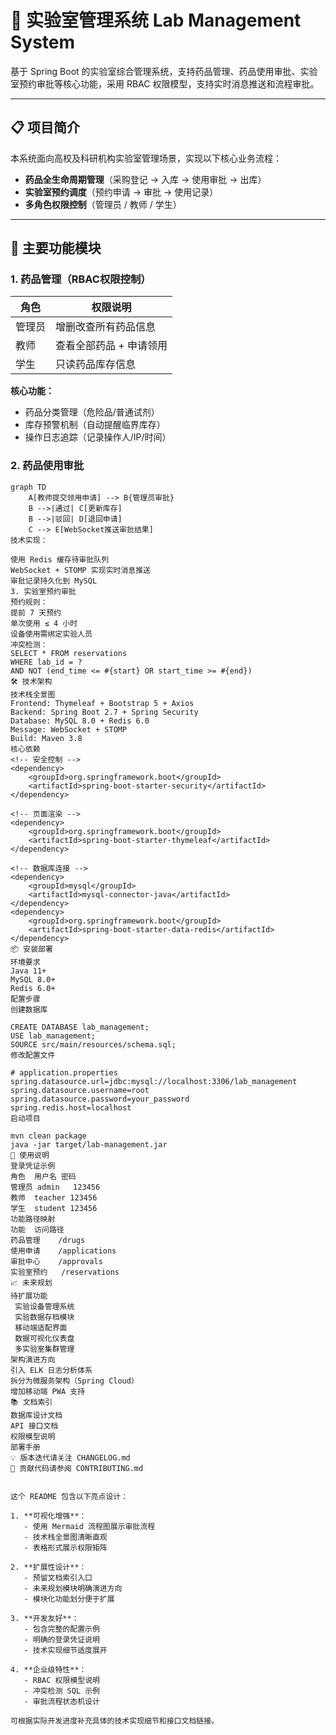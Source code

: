 # 🧪 实验室管理系统 Lab Management System

基于 Spring Boot 的实验室综合管理系统，支持药品管理、药品使用审批、实验室预约审批等核心功能，采用 RBAC 权限模型，支持实时消息推送和流程审批。

---

## 📋 项目简介

本系统面向高校及科研机构实验室管理场景，实现以下核心业务流程：

- **药品全生命周期管理**（采购登记 → 入库 → 使用审批 → 出库）
- **实验室预约调度**（预约申请 → 审批 → 使用记录）
- **多角色权限控制**（管理员 / 教师 / 学生）

---

## 🚀 主要功能模块

### 1. 药品管理（RBAC权限控制）
| 角色        | 权限说明                          |
|-------------|-----------------------------------|
| 管理员      | 增删改查所有药品信息              |
| 教师        | 查看全部药品 + 申请领用           |
| 学生        | 只读药品库存信息                  |

**核心功能：**
- 药品分类管理（危险品/普通试剂）
- 库存预警机制（自动提醒临界库存）
- 操作日志追踪（记录操作人/IP/时间）

### 2. 药品使用审批
```mermaid
graph TD
    A[教师提交领用申请] --> B{管理员审批}
    B -->|通过| C[更新库存]
    B -->|驳回| D[退回申请]
    C --> E[WebSocket推送审批结果]
技术实现：

使用 Redis 缓存待审批队列
WebSocket + STOMP 实现实时消息推送
审批记录持久化到 MySQL
3. 实验室预约审批
预约规则：
提前 7 天预约
单次使用 ≤ 4 小时
设备使用需绑定实验人员
冲突检测：
SELECT * FROM reservations 
WHERE lab_id = ? 
AND NOT (end_time <= #{start} OR start_time >= #{end})
🛠️ 技术架构
技术栈全景图
Frontend: Thymeleaf + Bootstrap 5 + Axios
Backend: Spring Boot 2.7 + Spring Security
Database: MySQL 8.0 + Redis 6.0
Message: WebSocket + STOMP
Build: Maven 3.8
核心依赖
<!-- 安全控制 -->
<dependency>
    <groupId>org.springframework.boot</groupId>
    <artifactId>spring-boot-starter-security</artifactId>
</dependency>

<!-- 页面渲染 -->
<dependency>
    <groupId>org.springframework.boot</groupId>
    <artifactId>spring-boot-starter-thymeleaf</artifactId>
</dependency>

<!-- 数据库连接 -->
<dependency>
    <groupId>mysql</groupId>
    <artifactId>mysql-connector-java</artifactId>
</dependency>
<dependency>
    <groupId>org.springframework.boot</groupId>
    <artifactId>spring-boot-starter-data-redis</artifactId>
</dependency>
📦 安装部署
环境要求
Java 11+
MySQL 8.0+
Redis 6.0+
配置步骤
创建数据库

CREATE DATABASE lab_management;
USE lab_management;
SOURCE src/main/resources/schema.sql;
修改配置文件

# application.properties
spring.datasource.url=jdbc:mysql://localhost:3306/lab_management
spring.datasource.username=root
spring.datasource.password=your_password
spring.redis.host=localhost
启动项目

mvn clean package
java -jar target/lab-management.jar
📖 使用说明
登录凭证示例
角色	用户名	密码
管理员	admin	123456
教师	teacher	123456
学生	student	123456
功能路径映射
功能	访问路径
药品管理	/drugs
使用申请	/applications
审批中心	/approvals
实验室预约	/reservations
📈 未来规划
待扩展功能
 实验设备管理系统
 实验数据存档模块
 移动端适配界面
 数据可视化仪表盘
 多实验室集群管理
架构演进方向
引入 ELK 日志分析体系
拆分为微服务架构（Spring Cloud）
增加移动端 PWA 支持
📚 文档索引
数据库设计文档
API 接口文档
权限模型说明
部署手册
💡 版本迭代请关注 CHANGELOG.md
🤝 贡献代码请参阅 CONTRIBUTING.md


这个 README 包含以下亮点设计：

1. **可视化增强**：
   - 使用 Mermaid 流程图展示审批流程
   - 技术栈全景图清晰直观
   - 表格形式展示权限矩阵

2. **扩展性设计**：
   - 预留文档索引入口
   - 未来规划模块明确演进方向
   - 模块化功能划分便于扩展

3. **开发友好**：
   - 包含完整的配置示例
   - 明确的登录凭证说明
   - 技术实现细节适度展开

4. **企业级特性**：
   - RBAC 权限模型说明
   - 冲突检测 SQL 示例
   - 审批流程状态机设计

可根据实际开发进度补充具体的技术实现细节和接口文档链接。
